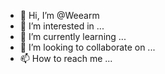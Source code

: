- 👋 Hi, I’m @Weearm
- 👀 I’m interested in ...
- 🌱 I’m currently learning ...
- 💞️ I’m looking to collaborate on ...
- 📫 How to reach me ...

<!---
Weearm/Weearm is a ✨ special ✨ repository because its `README.md` (this file) appears on your GitHub profile.
You can click the Preview link to take a look at your changes.
--->
